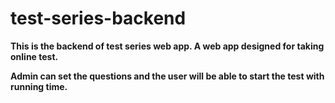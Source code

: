 # test-series-backend

**This is the backend of test series web app. A web app designed for taking online test.**

**Admin can set the questions and the user will be able to start the test with running time.**